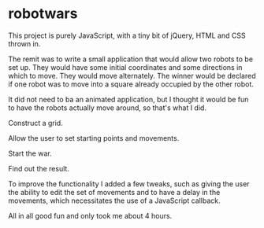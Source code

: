 # robotwars

This project is purely JavaScript, with a tiny bit of jQuery, HTML and CSS thrown in.

The remit was to write a small application that would allow two robots to be set up.  They would have some initial coordinates and some directions in which to move.  They would move alternately.  The winner would be declared if one robot was to move into a square already occupied by the other robot.

It did not need to ba an animated application, but I thought it would be fun to have the robots actually move around, so that's what I did.

Construct a grid.

Allow the user to set starting points and movements.

Start the war.

Find out the result.

To improve the functionality I added a few tweaks, such as giving the user the ability to edit the set of movements and to have a delay in the movements, which necessitates the use of a JavaScript callback.

All in all good fun and only took me about 4 hours.

